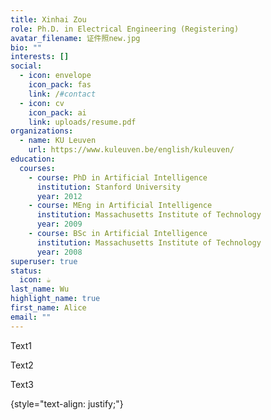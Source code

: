 ```yaml
---
title: Xinhai Zou
role: Ph.D. in Electrical Engineering (Registering)
avatar_filename: 证件照new.jpg
bio: ""
interests: []
social:
  - icon: envelope
    icon_pack: fas
    link: /#contact
  - icon: cv
    icon_pack: ai
    link: uploads/resume.pdf
organizations:
  - name: KU Leuven
    url: https://www.kuleuven.be/english/kuleuven/
education:
  courses:
    - course: PhD in Artificial Intelligence
      institution: Stanford University
      year: 2012
    - course: MEng in Artificial Intelligence
      institution: Massachusetts Institute of Technology
      year: 2009
    - course: BSc in Artificial Intelligence
      institution: Massachusetts Institute of Technology
      year: 2008
superuser: true
status:
  icon: ☕️
last_name: Wu
highlight_name: true
first_name: Alice
email: ""
---
```

Text1

T﻿ext2

T﻿ext3




{style="text-align: justify;"}